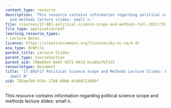 ```yaml
---
content_type: resource
description: 'This resource contains information regarding political science scope
  and methods lecture slides: small n.'
file: /courses/17-801-political-science-scope-and-methods-fall-2017/792aefb997dc17b809b0dc9b072389bf_MIT17_801F17_Week5_3.pdf
file_type: application/pdf
learning_resource_types:
- Lecture Notes
license: https://creativecommons.org/licenses/by-nc-sa/4.0/
ocw_type: OCWFile
parent_title: Lecture Slides
parent_type: CourseSection
parent_uid: 790e85a7-0e6f-92f2-8433-bca4befbf155
resourcetype: Document
title: '17.801F17 Political Science Scope and Methods Lecture Slides: Research Method:
  small N'
uid: 792aefb9-97dc-17b8-09b0-dc9b072389bf
---
```

This resource contains information regarding political science scope and methods lecture slides: small n.